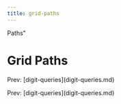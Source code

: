 ```yaml
---
title: grid-paths
---
```


Paths\"

# Grid Paths

Prev: \[digit-queries](digit-queries.md)

Prev: \[digit-queries](digit-queries.md)
